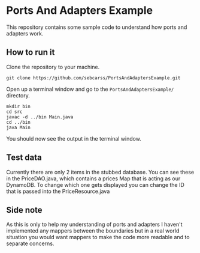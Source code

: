 # Ports And Adapters Example

This repository contains some sample code to understand how ports and adapters work.

## How to run it

Clone the repository to your machine.

`git clone https://github.com/sebcarss/PortsAndAdaptersExample.git`

Open up a terminal window and go to the `PortsAndAdaptersExample/` directory.

```
mkdir bin
cd src
javac -d ../bin Main.java
cd ../bin
java Main
```

You should now see the output in the terminal window. 

## Test data

Currently there are only 2 items in the stubbed database. You can see these in the PriceDAO.java, which contains a prices Map that is acting as our DynamoDB. To change which one gets displayed you can change the ID that is passed into the PriceResource.java

## Side note

As this is only to help my understanding of ports and adapters I haven't implemented any mappers between the boundaries but in a real world situation you would want mappers to make the code more readable and to separate concerns. 